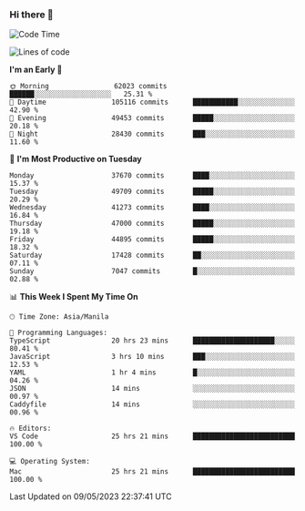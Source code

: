 ### Hi there 👋

<!--START_SECTION:waka-->
![Code Time](http://img.shields.io/badge/Code%20Time-3%2C922%20hrs%2018%20mins-blue)

![Lines of code](https://img.shields.io/badge/From%20Hello%20World%20I%27ve%20Written-100.1%20million%20lines%20of%20code-blue)

**I'm an Early 🐤** 

```text
🌞 Morning                62023 commits       ██████░░░░░░░░░░░░░░░░░░░   25.31 % 
🌆 Daytime                105116 commits      ███████████░░░░░░░░░░░░░░   42.90 % 
🌃 Evening                49453 commits       █████░░░░░░░░░░░░░░░░░░░░   20.18 % 
🌙 Night                  28430 commits       ███░░░░░░░░░░░░░░░░░░░░░░   11.60 % 
```
📅 **I'm Most Productive on Tuesday** 

```text
Monday                   37670 commits       ████░░░░░░░░░░░░░░░░░░░░░   15.37 % 
Tuesday                  49709 commits       █████░░░░░░░░░░░░░░░░░░░░   20.29 % 
Wednesday                41273 commits       ████░░░░░░░░░░░░░░░░░░░░░   16.84 % 
Thursday                 47000 commits       █████░░░░░░░░░░░░░░░░░░░░   19.18 % 
Friday                   44895 commits       █████░░░░░░░░░░░░░░░░░░░░   18.32 % 
Saturday                 17428 commits       ██░░░░░░░░░░░░░░░░░░░░░░░   07.11 % 
Sunday                   7047 commits        █░░░░░░░░░░░░░░░░░░░░░░░░   02.88 % 
```


📊 **This Week I Spent My Time On** 

```text
🕑︎ Time Zone: Asia/Manila

💬 Programming Languages: 
TypeScript               20 hrs 23 mins      ████████████████████░░░░░   80.41 % 
JavaScript               3 hrs 10 mins       ███░░░░░░░░░░░░░░░░░░░░░░   12.53 % 
YAML                     1 hr 4 mins         █░░░░░░░░░░░░░░░░░░░░░░░░   04.26 % 
JSON                     14 mins             ░░░░░░░░░░░░░░░░░░░░░░░░░   00.97 % 
Caddyfile                14 mins             ░░░░░░░░░░░░░░░░░░░░░░░░░   00.96 % 

🔥 Editors: 
VS Code                  25 hrs 21 mins      █████████████████████████   100.00 % 

💻 Operating System: 
Mac                      25 hrs 21 mins      █████████████████████████   100.00 % 
```


 Last Updated on 09/05/2023 22:37:41 UTC
<!--END_SECTION:waka-->


<!--
**rad182/rad182** is a ✨ _special_ ✨ repository because its `README.md` (this file) appears on your GitHub profile.

Here are some ideas to get you started:

- 🔭 I’m currently working on ...
- 🌱 I’m currently learning ...
- 👯 I’m looking to collaborate on ...
- 🤔 I’m looking for help with ...
- 💬 Ask me about ...
- 📫 How to reach me: ...
- 😄 Pronouns: ...
- ⚡ Fun fact: ...
-->
